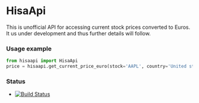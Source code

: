 # HisaApi
This is unofficial API for accessing current stock prices converted to Euros.
It us under development and thus further details will follow.

### Usage example

```python
from hisaapi import HisaApi
price = hisaapi.get_current_price_euro(stock='AAPL', country='United states')
```

### Status
* [![Build Status](https://github.com/hassansalehe/hisaapi/workflows/ci/badge.svg)](https://github.com/hassansalehe/hisaapi/actions?query=workflow%3Aci)
